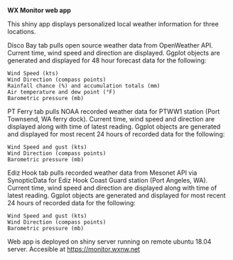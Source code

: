 **WX Monitor web app**

  This shiny app displays personalized local weather information for three locations.
    
   Disco Bay tab pulls open source weather data from OpenWeather API.
    Current time, wind speed and direction are displayed.
    Ggplot objects are generated and displayed for 48 hour forecast data for the following:
  
    Wind Speed (kts)
    Wind Direction (compass points)
    Rainfall chance (%) and accumulation totals (mm)
    Air temperature and dew point (°F)
    Barometric pressure (mb)
   
  PT Ferry tab pulls NOAA recorded weather data for PTWW1 station (Port Townsend, WA ferry dock).
    Current time, wind speed and direction are displayed along with time of latest reading.
    Ggplot objects are generated and displayed for most recent 24 hours of recorded data for the following:
  
    Wind Speed and gust (kts)
    Wind Direction (compass points)
    Barometric pressure (mb)
    
  Ediz Hook tab pulls recorded weather data from Mesonet API via SynopticData for Ediz Hook Coast Guard station (Port Angeles, WA).
    Current time, wind speed and direction are displayed along with time of latest reading.
    Ggplot objects are generated and displayed for most recent 24 hours of recorded data for the following:
  
    Wind Speed and gust (kts)
    Wind Direction (compass points)
    Barometric pressure (mb) 
   
   
  Web app is deployed on shiny server running on remote ubuntu 18.04 server. 
  Accesible at https://monitor.wxnw.net

